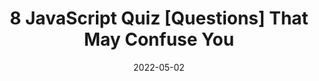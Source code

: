---
date: 2022-05-02
draft: true
permalink: false
publisher: pitayanblog
tags:
  - javascript
  - interviewing
target_url: https://pitayan.com/posts/8-javascript-quiz-that-may-confuse-you
title: 8 JavaScript Quiz [Questions] That May Confuse You
---